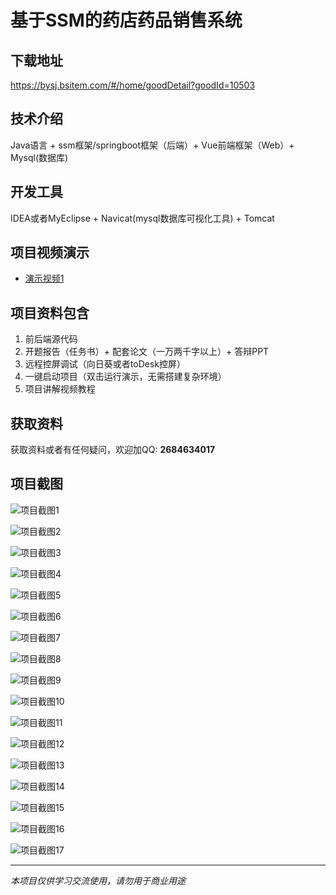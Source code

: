 # 基于SSM的药店药品销售系统

## 下载地址
https://bysj.bsitem.com/#/home/goodDetail?goodId=10503

## 技术介绍
Java语言 + ssm框架/springboot框架（后端）+ Vue前端框架（Web）+ Mysql(数据库)

## 开发工具
IDEA或者MyEclipse + Navicat(mysql数据库可视化工具) + Tomcat

## 项目视频演示
- [演示视频1](https://graduation-images.oss-cn-beijing.aliyuncs.com/videos/828%E5%A5%97ssm%E5%BD%95%E5%83%8F/10503_ssm347%E5%9F%BA%E4%BA%8ESSM%E7%9A%84%E8%8D%AF%E5%BA%97%E8%8D%AF%E5%93%81%E9%94%80%E5%94%AE%E7%B3%BB%E7%BB%9F%2Bvue%E5%BD%95%E5%83%8F.mp4)

## 项目资料包含
1. 前后端源代码
2. 开题报告（任务书）+ 配套论文（一万两千字以上）+ 答辩PPT
3. 远程控屏调试（向日葵或者toDesk控屏）
4. 一键启动项目（双击运行演示，无需搭建复杂环境）
5. 项目讲解视频教程

## 获取资料
获取资料或者有任何疑问，欢迎加QQ: **2684634017**

## 项目截图
![项目截图1](https://graduation-images.oss-cn-beijing.aliyuncs.com/图片/10503/毕设论坛项目主图.jpg)

![项目截图2](https://graduation-images.oss-cn-beijing.aliyuncs.com/图片/10503/1.png)

![项目截图3](https://graduation-images.oss-cn-beijing.aliyuncs.com/图片/10503/2.png)

![项目截图4](https://graduation-images.oss-cn-beijing.aliyuncs.com/图片/10503/3.png)

![项目截图5](https://graduation-images.oss-cn-beijing.aliyuncs.com/图片/10503/4.png)

![项目截图6](https://graduation-images.oss-cn-beijing.aliyuncs.com/图片/10503/5.png)

![项目截图7](https://graduation-images.oss-cn-beijing.aliyuncs.com/图片/10503/6.png)

![项目截图8](https://graduation-images.oss-cn-beijing.aliyuncs.com/图片/10503/7.png)

![项目截图9](https://graduation-images.oss-cn-beijing.aliyuncs.com/图片/10503/8.png)

![项目截图10](https://graduation-images.oss-cn-beijing.aliyuncs.com/图片/10503/9.png)

![项目截图11](https://graduation-images.oss-cn-beijing.aliyuncs.com/图片/10503/10.png)

![项目截图12](https://graduation-images.oss-cn-beijing.aliyuncs.com/图片/10503/11.png)

![项目截图13](https://graduation-images.oss-cn-beijing.aliyuncs.com/图片/10503/12.png)

![项目截图14](https://graduation-images.oss-cn-beijing.aliyuncs.com/图片/10503/13.png)

![项目截图15](https://graduation-images.oss-cn-beijing.aliyuncs.com/图片/10503/14.png)

![项目截图16](https://graduation-images.oss-cn-beijing.aliyuncs.com/图片/10503/15.png)

![项目截图17](https://graduation-images.oss-cn-beijing.aliyuncs.com/图片/10503/16.png)

---
*本项目仅供学习交流使用，请勿用于商业用途*
